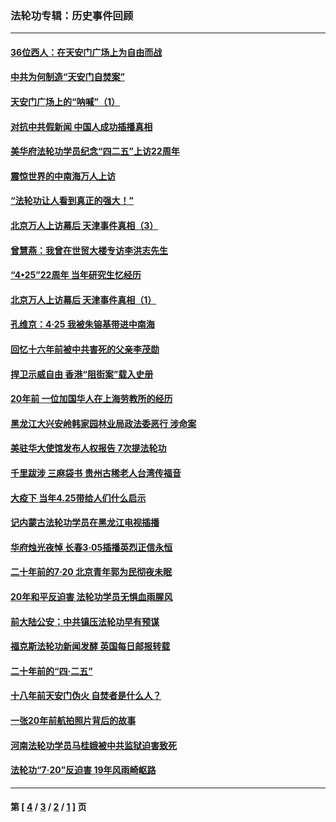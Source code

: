 ### 法轮功专辑：历史事件回顾
---
#### [36位西人：在天安门广场上为自由而战](../../pages/nf5793/n13390029.md?06100430) 
#### [中共为何制造“天安门自焚案”](../../pages/nf5793/n13183270.md?06100430) 
#### [天安门广场上的“呐喊”（1）](../../pages/nf5793/n13105277.md?06100430) 
#### [对抗中共假新闻 中国人成功插播真相](../../pages/nf5793/n12910618.md?06100430) 
#### [美华府法轮功学员纪念“四二五”上访22周年](../../pages/nf5793/n12904445.md?06100430) 
#### [震惊世界的中南海万人上访](../../pages/nf5793/n12903976.md?06100430) 
#### [“法轮功让人看到真正的强大！”](../../pages/nf5793/n12903195.md?06100430) 
#### [北京万人上访幕后 天津事件真相（3）](../../pages/nf5793/n12902807.md?06100430) 
#### [曾慧燕：我曾在世贸大楼专访李洪志先生](../../pages/nf5793/n12898729.md?06100430) 
#### [“4•25”22周年 当年研究生忆经历](../../pages/nf5793/n12894152.md?06100430) 
#### [北京万人上访幕后 天津事件真相（1）](../../pages/nf5793/n12885174.md?06100430) 
#### [孔维京：4·25 我被朱镕基带进中南海](../../pages/nf5793/n12864987.md?06100430) 
#### [回忆十六年前被中共害死的父亲李茂勋](../../pages/nf5793/n12880270.md?06100430) 
#### [捍卫示威自由 香港“阻街案”载入史册](../../pages/nf5793/n12811245.md?06100430) 
#### [20年前 一位加国华人在上海劳教所的经历](../../pages/nf5793/n12707932.md?06100430) 
#### [黑龙江大兴安岭韩家园林业局政法委恶行 涉命案](../../pages/nf5793/n12622815.md?06100430) 
#### [美驻华大使馆发布人权报告 7次提法轮功](../../pages/nf5793/n12520541.md?06100430) 
#### [千里跋涉 三麻袋书 贵州古稀老人台湾传福音](../../pages/nf5793/n12198750.md?06100430) 
#### [大疫下 当年4.25带给人们什么启示](../../pages/nf5793/n12058565.md?06100430) 
#### [记内蒙古法轮功学员在黑龙江电视插播](../../pages/nf5793/n11699194.md?06100430) 
#### [华府烛光夜悼 长春3·05插播英烈正信永恒](../../pages/nf5793/n11397432.md?06100430) 
#### [二十年前的7·20 北京青年郭为民彻夜未眠](../../pages/nf5793/n11354195.md?06100430) 
#### [20年和平反迫害 法轮功学员无惧血雨腥风](../../pages/nf5793/n11348279.md?06100430) 
#### [前大陆公安：中共镇压法轮功早有预谋](../../pages/nf5793/n11352168.md?06100430) 
#### [福克斯法轮功新闻发酵  英国每日邮报转载](../../pages/nf5793/n11285952.md?06100430) 
#### [二十年前的“四·二五”](../../pages/nf5793/n11207639.md?06100430) 
#### [十八年前天安门伪火 自焚者是什么人？](../../pages/nf5793/n10996556.md?06100430) 
#### [一张20年前航拍照片背后的故事](../../pages/nf5793/n10693797.md?06100430) 
#### [河南法轮功学员马桂娥被中共监狱迫害致死](../../pages/nf5793/n10684974.md?06100430) 
#### [法轮功“7‧20”反迫害 19年风雨崎岖路](../../pages/nf5793/n10570834.md?06100430) 

---
#### 第 [ [4](./4.md?06100430) / [3](./3.md?06100430) / [2](./2.md?06100430) / [1](./1.md?06100430) ] 页
